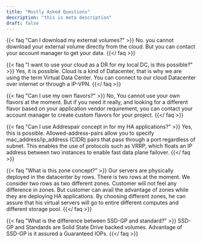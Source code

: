 ```yaml
---
title: "Mostly Asked Questions"
description: "this is meta description"
draft: false
---
```


{{< faq "Can I download my external volumes?" >}}
No. you cannot download your external volume directly from the cloud. But you can contact your account manager to get your data.
{{</ faq >}}

{{< faq "I want to use your cloud as a DR for my local DC, is this possible?" >}}
Yes, it is possible. Cloud is a kind of Datacenter, that is why we are using the term Virtual Data Center. You can connect to our cloud Datacenter over internet or through a IP-VPN.
{{</ faq >}}

{{< faq "Can I use my own flavors?" >}}
No, You cannot use your own flavors at the moment. But if you need it really, and looking for a different flavor based on your application vendor requirement, you can contact your account manager to create custom flavors for your project.
{{</ faq >}}

{{< faq "Can I use Addrespair concept in for my HA applications?" >}}
Yes, this is possible. Allowed-address-pairs allow you to specify mac_address/ip_address (CIDR) pairs that pass through a port regardless of subnet. This enables the use of protocols such as VRRP, which floats an IP address between two instances to enable fast data plane failover.
{{</ faq >}}

{{< faq "What is this zone concept?" >}}
Our servers are physically deployed in the datacenter by rows. There is two rows at the moment. We consider two rows as two different zones. Customer will not feel any difference in zones. But customer can avail the advantage of zones while they are deploying HA applications. By choosing different zones, he can assure that his virtual servers will go to entire different computes and different storage pool.
{{</ faq >}}

{{< faq "What is the difference between SSD-GP and standard?" >}}
SSD-GP and Standards are Solid State Drive backed volumes. Advantage of SSD-GP is it assured a Guaranteed IOPs.
{{</ faq >}}
